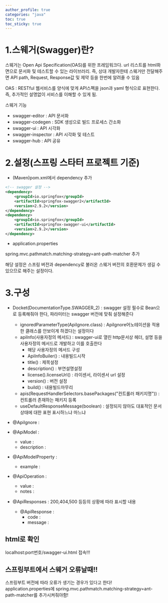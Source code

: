 ```yaml
---
author_profile: true
categories: "java"
toc: true
toc_sticky: true
---
```



# 1.스웨거(Swagger)란?
스웨거는 Open Api Specification(OAS)를 위한 프레임워크다. url 리스트를 html화면으로 문서화 및 테스트할 수 있는 라이브러리. 즉, 상대 개발자한테 스웨거만 전달해주면 API path, Request, Response값 및 제약 등을 한번에 알려줄 수 있음

OAS : RESTful 웹서비스를 양식에 맞게 API스펙을 json과 yaml 형식으로 표현한다. 즉, 추가적인 설명없이 서비스를 이해할 수 있게 됨.


스웨거 기능
- swagger-editor : API 문서화
- swagger-codegen : SDK 생성으로 빌드 프로세스 간소화
- swagger-ui : API 시각화
- swagger-inspector : API 시각화 및 테스트
- swagger-hub : API 공유





# 2.설정(스프링 스타터 프로젝트 기준)

- (Maven)pom.xml에서 dependency 추가

```xml
<!-- swagger 설정 -->
<dependency>
    <groupId>io.springfox</groupId>
    <artifactId>springfox-swagger2</artifactId>
    <version>2.9.2</version>
</dependency>
<dependency>
    <groupId>io.springfox</groupId>
    <artifactId>springfox-swagger-ui</artifactId>
    <version>2.9.2</version>
</dependency>	
```

- application.properties

spring.mvc.pathmatch.matching-strategy=ant-path-matcher 추가       

해당 설정은 스프링 버전과 dependency로 불러온 스웨거 버전의 호환문제가 생길 수 있으므로 해주는 설정이다.        




# 3.구성
- Docket(DocumentationType.SWAGGER_2) : swagger 설정 필수로 Bean으로 등록해줘야 한다, 파라미터는 swagger 버전에 맞춰 설정해준다
    - ignoredParameterType(ApiIgnore.class) : ApiIgnore어노테이션을 적용한 클래스를 안보이게 하겠다는 설정이다
    - apiInfo(사용자정의 메서드) : swagger-ui로 열린 http문서상 헤더, 설명 등을 사용자정의 메서드로 개발하고 이를 호출한다
        - 해당 사용자정의 메서드 구성
        - ApiInfoBuiler() : 내용빌드시작
        - title() : 제목설정
        - description() : 부연설명설정
        - license().licenseUrl() : 라이센서, 라이센서 url 설정
        - version() : 버전 설정
        - build() : 내용빌드마무리
    - apis(RequestHandlerSelectors.basePackages("컨트롤러 패키지명")) : 컨트롤러 존재하는 패키지 등록
    - useDefaultResponseMessage(boolean) : 설정되지 않아도 대표적인 문서상태에 대한 표현 표시하느냐 마느냐

- @ApiIgnore : 
- @ApiModel : 
    - value : 
    - description : 
- @ApiModelProperty : 
    - example : 
- @ApiOperation :
    - value : 
    - notes : 
- @ApiResponses : 200,404,500 등등의 상황에 따라 표시할 내용
    - @ApiResponse : 
        - code :
        - message : 




## html로 확인
localhost:port번호/swagger-ui.html 접속!!!

## 스프링부트에서 스웨거 오류날때!!
스프링부트 버전에 따라 오류가 생기는 경우가 있다고 한다!            
application.properties에 spring.mvc.pathmatch.matching-strategy=ant-path-matcher를 추가시켜줘야함!